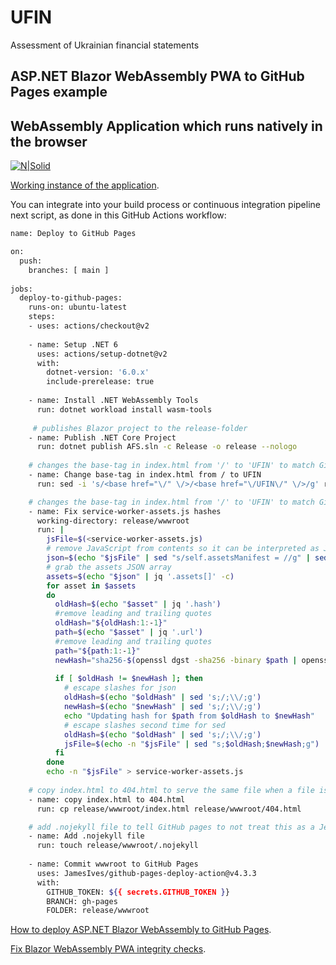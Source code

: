 # UFIN
Assessment of Ukrainian financial statements


##  ASP.NET Blazor WebAssembly PWA to GitHub Pages example

## WebAssembly Application which runs natively in the browser

[![N|Solid](https://miro.medium.com/max/875/1*mNOKpf7lW6dQC8LvewtMdQ.jpeg)](https://docs.microsoft.com/en-us/aspnet/core/blazor/host-and-deploy/webassembly)

[Working instance of the application](https://whitewaw.github.io/UFIN/).

You can integrate into your build process or continuous integration pipeline next script, as done in this GitHub Actions workflow:

```sh
name: Deploy to GitHub Pages

on:
  push:
    branches: [ main ]
    
jobs:
  deploy-to-github-pages:
    runs-on: ubuntu-latest
    steps:
    - uses: actions/checkout@v2
    
    - name: Setup .NET 6
      uses: actions/setup-dotnet@v2
      with:
        dotnet-version: '6.0.x'
        include-prerelease: true
        
    - name: Install .NET WebAssembly Tools
      run: dotnet workload install wasm-tools
        
     # publishes Blazor project to the release-folder
    - name: Publish .NET Core Project
      run: dotnet publish AFS.sln -c Release -o release --nologo
    
    # changes the base-tag in index.html from '/' to 'UFIN' to match GitHub Pages repository subdirectory
    - name: Change base-tag in index.html from / to UFIN
      run: sed -i 's/<base href="\/" \/>/<base href="\/UFIN\/" \/>/g' release/wwwroot/index.html

    # changes the base-tag in index.html from '/' to 'UFIN' to match GitHub Pages repository subdirectory
    - name: Fix service-worker-assets.js hashes
      working-directory: release/wwwroot
      run: |
        jsFile=$(<service-worker-assets.js)
        # remove JavaScript from contents so it can be interpreted as JSON
        json=$(echo "$jsFile" | sed "s/self.assetsManifest = //g" | sed "s/;//g")
        # grab the assets JSON array
        assets=$(echo "$json" | jq '.assets[]' -c)
        for asset in $assets
        do
          oldHash=$(echo "$asset" | jq '.hash')
          #remove leading and trailing quotes
          oldHash="${oldHash:1:-1}"
          path=$(echo "$asset" | jq '.url')
          #remove leading and trailing quotes
          path="${path:1:-1}"
          newHash="sha256-$(openssl dgst -sha256 -binary $path | openssl base64 -A)"
          
          if [ $oldHash != $newHash ]; then
            # escape slashes for json
            oldHash=$(echo "$oldHash" | sed 's;/;\\/;g')
            newHash=$(echo "$newHash" | sed 's;/;\\/;g')
            echo "Updating hash for $path from $oldHash to $newHash"
            # escape slashes second time for sed
            oldHash=$(echo "$oldHash" | sed 's;/;\\/;g')
            jsFile=$(echo -n "$jsFile" | sed "s;$oldHash;$newHash;g")
          fi
        done
        echo -n "$jsFile" > service-worker-assets.js
    
    # copy index.html to 404.html to serve the same file when a file is not found
    - name: copy index.html to 404.html
      run: cp release/wwwroot/index.html release/wwwroot/404.html

    # add .nojekyll file to tell GitHub pages to not treat this as a Jekyll project. (Allow files and folders starting with an underscore)
    - name: Add .nojekyll file
      run: touch release/wwwroot/.nojekyll
      
    - name: Commit wwwroot to GitHub Pages
      uses: JamesIves/github-pages-deploy-action@v4.3.3
      with:
        GITHUB_TOKEN: ${{ secrets.GITHUB_TOKEN }}
        BRANCH: gh-pages
        FOLDER: release/wwwroot
```

[How to deploy ASP.NET Blazor WebAssembly to GitHub Pages](https://swimburger.net/blog/dotnet/how-to-deploy-aspnet-blazor-webassembly-to-github-pages).

[Fix Blazor WebAssembly PWA integrity checks](https://swimburger.net/blog/dotnet/fix-blazor-webassembly-pwa-integrity-checks).
